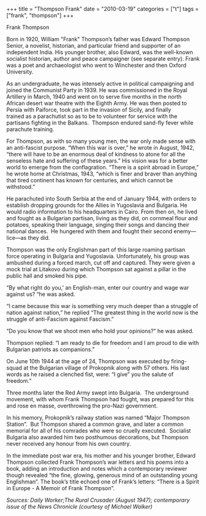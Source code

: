 +++
title = "Thompson Frank"
date = "2010-03-19"
categories = ["t"]
tags = ["frank", "thompson"]
+++

Frank Thompson

Born in 1920, William "Frank" Thompson’s father was Edward Thompson Senior, a novelist, historian, and particular friend and supporter of an independent India. His younger brother, also Edward, was the well-known socialist historian, author and peace campaigner (see separate entry). Frank was a poet and archaeologist who went to Winchester and then Oxford University.

As an undergraduate, he was intensely active in political campaigning and joined the Communist Party in 1939. He was commissioned in the Royal Artillery in March, 1940 and went on to serve five months in the north African desert war theatre with the Eighth Army. He was then posted to Persia with Paiforce, took part in the invasion of Sicily, and finally trained as a parachutist so as to be to volunteer for service with the partisans fighting in the Balkans.  Thompson endured sand-fly fever while parachute training.

For Thompson, as with so many young men, the war only made sense with an anti-fascist purpose. “When this war is over,” he wrote in August, 1942, “there will have to be an enormous deal of kindness to atone for all the senseless hate and suffering of these years.” His vision was for a better world to emerge from the conflagration. “There is a spirit abroad in Europe,” he wrote home at Christmas, 1943, “which is finer and braver than anything that tired continent has known for centuries, and which cannot be withstood.”

He parachuted into South Serbia at the end of January 1944, with orders to establish dropping grounds for the Allies in Yugoslavia and Bulgaria. He would radio information to his headquarters in Cairo. From then on, he lived and fought as a Bulgarian partisan, living as they did, on cornmeal flour and potatoes, speaking their language, singing their songs and dancing their national dances.  He hungered with them and fought their second enemy—lice—as they did.

Thompson was the only Englishman part of this large roaming partisan force operating in Bulgaria and Yugoslavia. Unfortunately, his group was ambushed during a forced march, cut off and captured. They were given a mock trial at Litakovo during which Thompson sat against a pillar in the public hall and smoked his pipe.

“By what right do you,’ an English-man, enter our country and wage war against us? “he was asked.

“I came because this war is something very much deeper than a struggle of nation against nation,” he replied “The greatest thing in the world now is the struggle of anti-Fascism against Fascism.”

“Do you know that we shoot men who hold your opinions?” he was asked.

Thompson replied: “I am ready to die for freedom and I am proud to die with Bulgarian patriots as companions.”                      ‘

On June 10th 1944 at the age of 24, Thompson was executed by firing-squad at the Bulgarian village of Prokopnik along with 57 others. His last words as he raised a clenched fist, were: “I give” you the salute of freedom.”

Three months later the Red Army swept into Bulgaria.  The underground movement, with whom Frank Thompson had fought, was prepared for this and rose en masse, overthrowing the pro-Nazi government.

In his memory, Prokopnik’s railway station was named “Major Thompson Station”.  But Thompson shared a common grave, and later a common memorial for all of his comrades who were so cruelly executed.  Socialist Bulgaria also awarded him two posthumous decorations, but Thompson never received any honour from his own country.  

In the immediate post war era, his mother and his younger brother, Edward Thompson collected Frank Thompson’s war letters and his poems into a book, adding an introduction and notes which a contemporary reviewer though revealed “the fine, glowing, generous mind of an outstanding young Englishman”. The book’s title echoed one of Frank’s letters: “There is a Spirit in Europe - A Memoir of Frank Thompson”. 

_Sources: Daily Worker;The Rural Crusader (August 1947); contemporary issue of the News Chronicle (courtesy of Michael Walker)_
